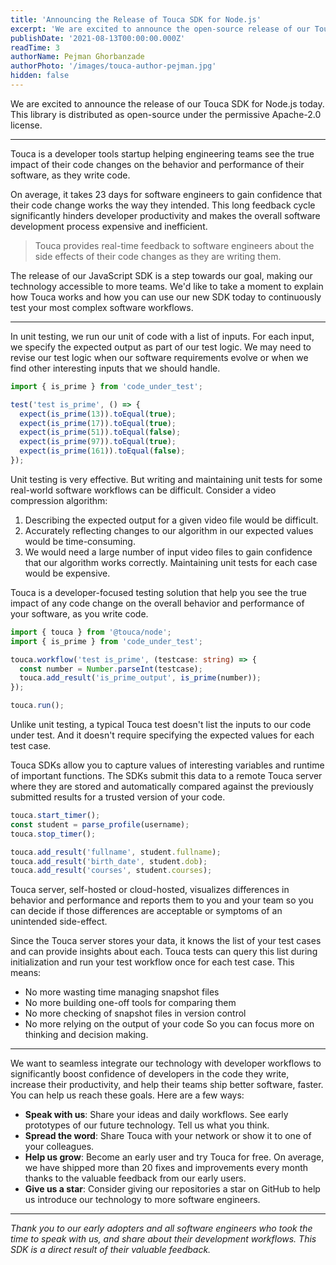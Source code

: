 ```yaml
---
title: 'Announcing the Release of Touca SDK for Node.js'
excerpt: 'We are excited to announce the open-source release of our Touca SDK for Node.js today, under the permissive Apache-2.0 license.'
publishDate: '2021-08-13T00:00:00.000Z'
readTime: 3
authorName: Pejman Ghorbanzade
authorPhoto: '/images/touca-author-pejman.jpg'
hidden: false
---
```


We are excited to announce the release of our Touca SDK for Node.js today. This library is distributed as open-source under the permissive Apache-2.0 license.

---

Touca is a developer tools startup helping engineering teams see the true impact of their code changes on the behavior and performance of their software, as they write code.

On average, it takes 23 days for software engineers to gain confidence that their code change works the way they intended. This long feedback cycle significantly hinders developer productivity and makes the overall software development process expensive and inefficient.

> Touca provides real-time feedback to software engineers about the side effects of their code changes as they are writing them.

The release of our JavaScript SDK is a step towards our goal, making our technology accessible to more teams. We'd like to take a moment to explain how Touca works and how you can use our new SDK today to continuously test your most complex software workflows.

---

In unit testing, we run our unit of code with a list of inputs. For each input, we specify the expected output as part of our test logic. We may need to revise our test logic when our software requirements evolve or when we find other interesting inputs that we should handle.

```ts
import { is_prime } from 'code_under_test';

test('test is_prime', () => {
  expect(is_prime(13)).toEqual(true);
  expect(is_prime(17)).toEqual(true);
  expect(is_prime(51)).toEqual(false);
  expect(is_prime(97)).toEqual(true);
  expect(is_prime(161)).toEqual(false);
});
```

Unit testing is very effective. But writing and maintaining unit tests for some real-world software workflows can be difficult. Consider a video compression algorithm:

1. Describing the expected output for a given video file would be difficult.
2. Accurately reflecting changes to our algorithm in our expected values would be time-consuming.
3. We would need a large number of input video files to gain confidence that our algorithm works correctly. Maintaining unit tests for each case would be expensive.

Touca is a developer-focused testing solution that help you see the true impact of any code change on the overall behavior and performance of your software, as you write code.

```ts
import { touca } from '@touca/node';
import { is_prime } from 'code_under_test';

touca.workflow('test is_prime', (testcase: string) => {
  const number = Number.parseInt(testcase);
  touca.add_result('is_prime_output', is_prime(number));
});

touca.run();
```

Unlike unit testing, a typical Touca test doesn't list the inputs to our code under test. And it doesn't require specifying the expected values for each test case.

Touca SDKs allow you to capture values of interesting variables and runtime of important functions. The SDKs submit this data to a remote Touca server where they are stored and automatically compared against the previously submitted results for a trusted version of your code.

```ts
touca.start_timer();
const student = parse_profile(username);
touca.stop_timer();

touca.add_result('fullname', student.fullname);
touca.add_result('birth_date', student.dob);
touca.add_result('courses', student.courses);
```

Touca server, self-hosted or cloud-hosted, visualizes differences in behavior and performance and reports them to you and your team so you can decide if those differences are acceptable or symptoms of an unintended side-effect.

Since the Touca server stores your data, it knows the list of your test cases and can provide insights about each. Touca tests can query this list during initialization and run your test workflow once for each test case. This means:

* No more wasting time managing snapshot files
* No more building one-off tools for comparing them
* No more checking of snapshot files in version control
* No more relying on the output of your code So you can focus more on thinking and decision making.

---

We want to seamless integrate our technology with developer workflows to significantly boost confidence of developers in the code they write, increase their productivity, and help their teams ship better software, faster. You can help us reach these goals. Here are a few ways:

* **Speak with us**: Share your ideas and daily workflows. See early prototypes of our future technology. Tell us what you think.
* **Spread the word**: Share Touca with your network or show it to one of your colleagues.
* **Help us grow**: Become an early user and try Touca for free. On average, we have shipped more than 20 fixes and improvements every month thanks to the valuable feedback from our early users.
* **Give us a star**: Consider giving our repositories a star on GitHub to help us introduce our technology to more software engineers.

---

*Thank you to our early adopters and all software engineers who took the time to speak with us, and share about their development workflows. This SDK is a direct result of their valuable feedback.*
